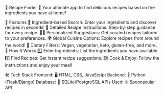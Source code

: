 🥘 Recipe Finder 🍳
Your ultimate app to find delicious recipes based on the ingredients you have at home!


🌟 Features
🥗 Ingredient-based Search: Enter your ingredients and discover recipes in seconds!
📜 Detailed Recipe Instructions: Step-by-step guidance for every recipe.
🧑‍🍳 Personalized Suggestions: Get curated recipes tailored to your preferences.
🌍 Global Cuisine Options: Explore recipes from around the world!
🌱 Dietary Filters: Vegan, vegetarian, keto, gluten-free, and more.
🚀 How It Works
1️⃣ Enter Ingredients: List the ingredients you have available.
2️⃣ Find Recipes: Get instant recipe suggestions.
3️⃣ Cook & Enjoy: Follow the instructions and enjoy your meal!

🛠️ Tech Stack
Frontend: 🖥️ HTML, CSS, JavaScript
Backend: 🐍 Python (Flask/Django)
Database: 🍚 SQLite/PostgreSQL
APIs Used: 🌐 Spoonacular API
